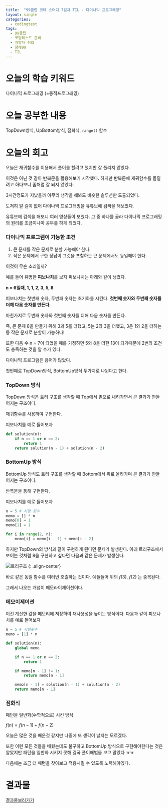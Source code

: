 ```yaml
---
title:  "99클럽 코테 스터디 7일차 TIL - 다이나믹 프로그래밍"
layout: single
categories:
  - codingtest
tags:
  - 99클럽
  - 코딩테스트 준비
  - 개발자 취업
  - 항해99
  - TIL
---
```


# 오늘의 학습 키워드 
다이나믹 프로그래밍 (=동적프로그래밍)

# 오늘 공부한 내용
TopDown방식, UpBottom방식, 점화식, `range()` 함수

# 오늘의 회고
오늘은 재귀함수를 이용해서 풀이를 할려고 했지만 잘 풀리지 않았다.

이것은 아닌 것 같아 반복문을 활용해보기 시작했다. 하지만 반복문에 재귀함수를 돌릴려고 하다보니 좀처럼 잘 되지 않았다.

3시간정도가 지났을까 아무리 생각을 해봐도 비슷한 솔루션만 도출되었다.

도저히 알 길이 없어 다이나믹 프로그래밍을 유튜브에 검색을 해보았다.

유튜브에 검색을 해보니 여러 영상들이 보였다. 그 중 하나를 골라 다이나믹 프로그래밍의 원리를 조금이나마 공부를 하게 되었다.

### 다이나믹 프로그램이 가능한 조건
1. 큰 문제를 작은 문제로 분할 가능해야 한다.
2. 작은 문제에서 구한 정답이 그것을 포함하는 큰 문제에서도 동일해야 한다.

이것이 무슨 소리일까?

예를 들어 유명한 **피보나치**를 보자 피보나치는 아래와 같이 생겼다.

**n = 6일때, 1, 1, 2, 3, 5, 8**

피보나치는 첫번째 숫자, 두번째 숫자는 초기화를 시킨다. **첫번째 숫자와 두번째 숫자를 더해 다음 숫자를 만든다.**

마찬가지로 두번째 숫자와 첫번째 숫자를 더해 다음 숫자를 만든다. 

즉, 큰 문제 8을 만들기 위해 3과 5를 더했고, 5는 2와 3을 더했고, 3은 1와 2을 더하는 등 작은 문제로 분할이 가능하다!

또한 다음 수 n = 7이 되었을 때를 가정하면 5와 8을 더한 13이 되기때문에 2번의 조건도 충족하는 것을 알 수가 있다.

다이나믹 프로그램은 용어가 많았다.

첫번째로 TopDown방식, BottomUp방식 두가지로 나뉜다고 한다.

### TopDown 방식
TopDown 방식은 트리 구조를 생각할 때 Top에서 밑으로 내려가면서 큰 결과가 만들어지는 구조이다. 

재귀함수를 사용하여 구현한다.

피보나치를 예로 들어보자
```python
def solution(n):
	if n == 1 or n == 2:
		return 1
	return solution(n - 1) + solution(n - 2)
```

### BottomUp 방식
BottomUp 방식도 트리 구조를 생각할 때 Bottom에서 위로 올라가며 큰 결과가 만들어지는 구조이다.

반복문을 통해 구현한다.

피보나치를 예로 들어보자
```python
n = 5 # 시행 횟수
memo = [] * n
memo[0] = 1
memo[1] = 1

for i in range(2, n):
	memo[i] = memo[i - 1] + memo[i - 2]
```

하지만 TopDown의 방식과 같이 구현하게 된다면 문제가 발생한다. 아래 트리구조에서 보이는 것처럼 8을 구현하고 싶다면 다음과 같은 문제가 발생한다.

![트리구조](https://github.com/kimhyunso/sail-99_withPython/assets/87798982/5ed81582-8557-446a-8475-17dd2b11f366)
{: .align-center}

바로 같은 동일 함수를 여러번 호출하는 것이다. 예들들어 위의 $f(3)$, $f(2)$ 는 중복된다.

그래서 나오는 개념이 메모라이제이션이다.

### 메모이제이션
이전 계산한 값을 메모리에 저장하여 재사용성을 높이는 방식이다. 다음과 같이 피보나치를 예로 들어보자

```python
n = 5 # 시행횟수
memo = [1] * n

def solution(n):
    global memo

    if n == 1 or n == 2:
        return 1

    if memo[n - 1] != 1:
        return memo[n - 1]

    memo[n - 1] = solution(n - 1) + solution(n - 2)
    return memo[n - 1]
```

### 점화식
패턴을 일반화(수학적으로) 시킨 방식

$f(n) = f(n - 1) + f(n - 2)$

오늘은 많은 것을 배운것 같지만 나중에 또 생각이 날지는 모르겠다.

또한 이런 모든 것들을 배웠는데도 불구하고 BottomUp 방식으로 구현해야한다는 것은 알았지만 패턴을 일반화 시키지 못해 결국 풀이해법을 보고 말았다 ㅠㅠ

다음에는 조금 더 패턴을 찾아보고 적용시킬 수 있도록 노력해야겠다.

# 결과물
[결과물보러가기](https://github.com/kimhyunso/sail-99_withPython/tree/main/%EB%82%A0%EC%A7%9C%EB%B9%84%EA%B5%90%ED%95%98%EA%B8%B0)












